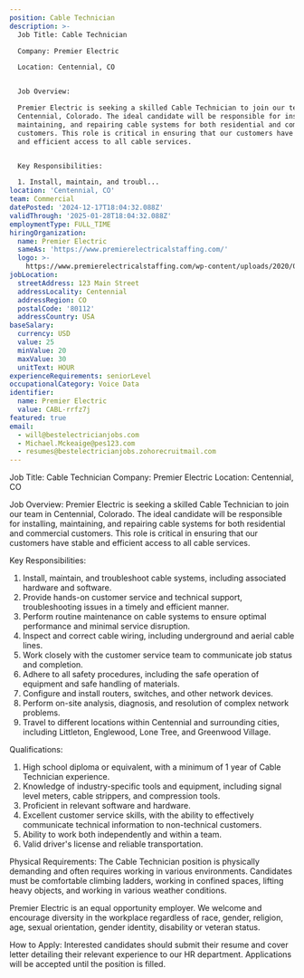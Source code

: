 ```yaml
---
position: Cable Technician
description: >-
  Job Title: Cable Technician

  Company: Premier Electric

  Location: Centennial, CO


  Job Overview:

  Premier Electric is seeking a skilled Cable Technician to join our team in
  Centennial, Colorado. The ideal candidate will be responsible for installing,
  maintaining, and repairing cable systems for both residential and commercial
  customers. This role is critical in ensuring that our customers have stable
  and efficient access to all cable services. 


  Key Responsibilities:

  1. Install, maintain, and troubl...
location: 'Centennial, CO'
team: Commercial
datePosted: '2024-12-17T18:04:32.088Z'
validThrough: '2025-01-28T18:04:32.088Z'
employmentType: FULL_TIME
hiringOrganization:
  name: Premier Electric
  sameAs: 'https://www.premierelectricalstaffing.com/'
  logo: >-
    https://www.premierelectricalstaffing.com/wp-content/uploads/2020/05/Premier-Electrical-Staffing-logo.png
jobLocation:
  streetAddress: 123 Main Street
  addressLocality: Centennial
  addressRegion: CO
  postalCode: '80112'
  addressCountry: USA
baseSalary:
  currency: USD
  value: 25
  minValue: 20
  maxValue: 30
  unitText: HOUR
experienceRequirements: seniorLevel
occupationalCategory: Voice Data
identifier:
  name: Premier Electric
  value: CABL-rrfz7j
featured: true
email:
  - will@bestelectricianjobs.com
  - Michael.Mckeaige@pes123.com
  - resumes@bestelectricianjobs.zohorecruitmail.com
---
```




Job Title: Cable Technician
Company: Premier Electric
Location: Centennial, CO

Job Overview:
Premier Electric is seeking a skilled Cable Technician to join our team in Centennial, Colorado. The ideal candidate will be responsible for installing, maintaining, and repairing cable systems for both residential and commercial customers. This role is critical in ensuring that our customers have stable and efficient access to all cable services. 

Key Responsibilities:
1. Install, maintain, and troubleshoot cable systems, including associated hardware and software.
2. Provide hands-on customer service and technical support, troubleshooting issues in a timely and efficient manner.
3. Perform routine maintenance on cable systems to ensure optimal performance and minimal service disruption.
4. Inspect and correct cable wiring, including underground and aerial cable lines.
5. Work closely with the customer service team to communicate job status and completion.
6. Adhere to all safety procedures, including the safe operation of equipment and safe handling of materials.
7. Configure and install routers, switches, and other network devices.
8. Perform on-site analysis, diagnosis, and resolution of complex network problems.
9. Travel to different locations within Centennial and surrounding cities, including Littleton, Englewood, Lone Tree, and Greenwood Village. 

Qualifications: 
1. High school diploma or equivalent, with a minimum of 1 year of Cable Technician experience.
2. Knowledge of industry-specific tools and equipment, including signal level meters, cable strippers, and compression tools.
3. Proficient in relevant software and hardware.
4. Excellent customer service skills, with the ability to effectively communicate technical information to non-technical customers.
5. Ability to work both independently and within a team.
6. Valid driver's license and reliable transportation.

Physical Requirements:
The Cable Technician position is physically demanding and often requires working in various environments. Candidates must be comfortable climbing ladders, working in confined spaces, lifting heavy objects, and working in various weather conditions.

Premier Electric is an equal opportunity employer. We welcome and encourage diversity in the workplace regardless of race, gender, religion, age, sexual orientation, gender identity, disability or veteran status.

How to Apply:
Interested candidates should submit their resume and cover letter detailing their relevant experience to our HR department. Applications will be accepted until the position is filled.
